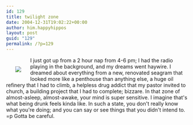 ```yaml
---
id: 129
title: twilight zone
date: 2004-12-31T19:02:22+00:00
author: him.happyhippos
layout: post
guid: "129"
permalink: /?p=129
---
```

<img src="http://www.regularXpression.com/images/dream.jpg" style="float: left; margin: 25px" />
  
  
I just got up from a 2 hour nap from 4-6 pm; I had the radio playing in the background, and my dreams went haywire. I dreamed about everything from a new, renovated seagram that looked more like a penthouse than anything else, a huge oil refinery that I had to climb, a helpless drug addict that my pastor invited to church, a building project that I had to complete; bizzare. In that zone of almost-asleep, almost-awake, your mind is super sensitive. I imagine that's what being drunk feels kinda like. In such a state, you don't really know what you're doing; and you can say or see things that you didn't intend to. =p Gotta be careful.